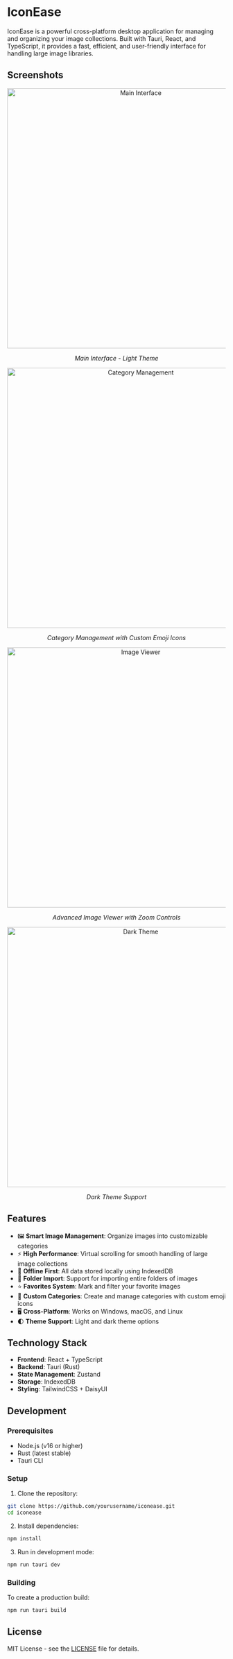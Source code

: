 # IconEase

IconEase is a powerful cross-platform desktop application for managing and organizing your image collections. Built with Tauri, React, and TypeScript, it provides a fast, efficient, and user-friendly interface for handling large image libraries.

## Screenshots

<div align="center">
  <img src="public/demo-1.png" alt="Main Interface" width="600" />
  <p><em>Main Interface - Light Theme</em></p>
  
  <img src="public/demo-2.png" alt="Category Management" width="600" />
  <p><em>Category Management with Custom Emoji Icons</em></p>
  
  <img src="public/demo-3.png" alt="Image Viewer" width="600" />
  <p><em>Advanced Image Viewer with Zoom Controls</em></p>
  
  <img src="public/demo-4.png" alt="Dark Theme" width="600" />
  <p><em>Dark Theme Support</em></p>
</div>

## Features

- 🖼️ **Smart Image Management**: Organize images into customizable categories
- ⚡ **High Performance**: Virtual scrolling for smooth handling of large image collections
- 💾 **Offline First**: All data stored locally using IndexedDB
- 📁 **Folder Import**: Support for importing entire folders of images
- ⭐ **Favorites System**: Mark and filter your favorite images
- 🎯 **Custom Categories**: Create and manage categories with custom emoji icons
- 🖥️ **Cross-Platform**: Works on Windows, macOS, and Linux
- 🌓 **Theme Support**: Light and dark theme options

## Technology Stack

- **Frontend**: React + TypeScript
- **Backend**: Tauri (Rust)
- **State Management**: Zustand
- **Storage**: IndexedDB
- **Styling**: TailwindCSS + DaisyUI

## Development

### Prerequisites

- Node.js (v16 or higher)
- Rust (latest stable)
- Tauri CLI

### Setup

1. Clone the repository:

```bash
git clone https://github.com/yourusername/iconease.git
cd iconease
```

2. Install dependencies:
```bash
npm install
```

3. Run in development mode:
```bash
npm run tauri dev
```

### Building

To create a production build:

```bash
npm run tauri build
```

## License

MIT License - see the [LICENSE](LICENSE) file for details.